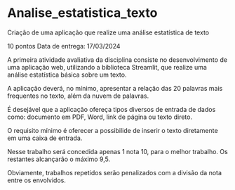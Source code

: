 # Analise_estatistica_texto
Criação de uma aplicação que realize uma análise estatística de texto

10 pontos
Data de entrega: 17/03/2024

A primeira atividade avaliativa da disciplina consiste no desenvolvimento de uma aplicação web, utilizando a biblioteca Streamlit, que realize uma análise estatística básica sobre um texto.

A aplicação deverá, no mínimo, apresentar a relação das 20 palavras mais frequentes no texto, além da nuvem de palavras.

É desejável que a aplicação ofereça tipos diversos de entrada de dados como: documento em PDF, Word, link de página ou texto direto.

O requisito mínimo é oferecer a possibilide de inserir o texto diretamente em uma caixa de entrada.

Nesse trabalho será concedida apenas 1 nota 10, para o melhor trabalho. Os restantes alcançarão o máximo 9,5.

Obviamente, trabalhos repetidos serão penalizados com a divisão da nota entre os envolvidos.

